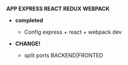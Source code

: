 **APP EXPRESS REACT REDUX WEBPACK**

- **completed**
  - Config express + react + webpack dev



- **CHANGE!**
  - split  ports BACKEND|FRONTED 



